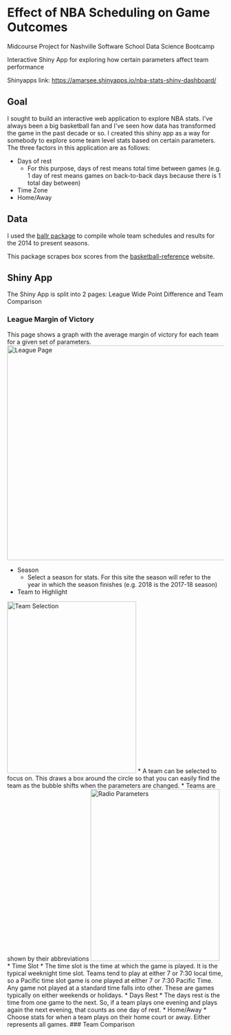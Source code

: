 # Effect of NBA Scheduling on Game Outcomes
Midcourse Project for Nashville Software School Data Science Bootcamp

Interactive Shiny App for exploring how certain parameters affect team performance

Shinyapps link: https://amarsee.shinyapps.io/nba-stats-shiny-dashboard/

## Goal

I sought to build an interactive web application to explore NBA stats. I've always been a big basketball fan and I've seen how data has transformed the game in the past decade or so. I created this shiny app as a way for somebody to explore some team level stats based on certain parameters. The three factors in this application are as follows:  
  * Days of rest  
    * For this purpose, days of rest means total time between games (e.g. 1 day of rest means games on back-to-back days because there is 1 total day between)  
  * Time Zone  
  * Home/Away  

## Data 

I used the [ballr package](https://cran.r-project.org/web/packages/ballr/ballr.pdf) to compile whole team schedules and results for the 2014 to present seasons.  

This package scrapes box scores from the [basketball-reference](https://www.basketball-reference.com/) website.

## Shiny App 

The Shiny App is split into 2 pages: League Wide Point Difference and Team Comparison

### League Margin of Victory
This page shows a graph with the average margin of victory for each team for a given set of parameters.
<img src="/../screenshots/league.png" width="800" height="500" title="League Page">
 * Season
   * Select a season for stats. For this site the season will refer to the year in which the season finishes (e.g. 2018 is the 2017-18 season)
 * Team to Highlight
 <img src="/../screenshots/team_selection.png" width="300" height="400" title="Team Selection">
   * A team can be selected to focus on. This draws a box around the circle so that you can easily find the team as the bubble shifts when the parameters are changed.
   * Teams are shown by their abbreviations
 <img src="/../screenshots/radio_buttons.png" width="300" height="400" title="Radio Parameters">
 * Time Slot
   * The time slot is the time at which the game is played. It is the typical weeknight time slot. Teams tend to play at either 7 or 7:30 local time, so a Pacific time slot game is one played at either 7 or 7:30 Pacific Time. Any game not played at a standard time falls into other. These are games typically on either weekends or holidays.
 * Days Rest
   * The days rest is the time from one game to the next. So, if a team plays one evening and plays again the next evening, that counts as one day of rest.
 * Home/Away
  * Choose stats for when a team plays on their home court or away. Either represents all games.
### Team Comparison
